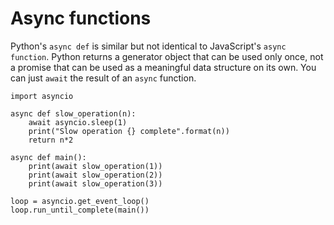 # Async functions

Python's `async def` is similar but not identical to JavaScript's `async function`.
Python returns a generator object that can be used only once, not a promise that can 
be used as a meaningful data structure on its own.  You can just `await` the result
of an `async` function.

    import asyncio

    async def slow_operation(n):
        await asyncio.sleep(1)
        print("Slow operation {} complete".format(n))
        return n*2

    async def main():
        print(await slow_operation(1))
        print(await slow_operation(2))
        print(await slow_operation(3))
        
    loop = asyncio.get_event_loop()
    loop.run_until_complete(main())
